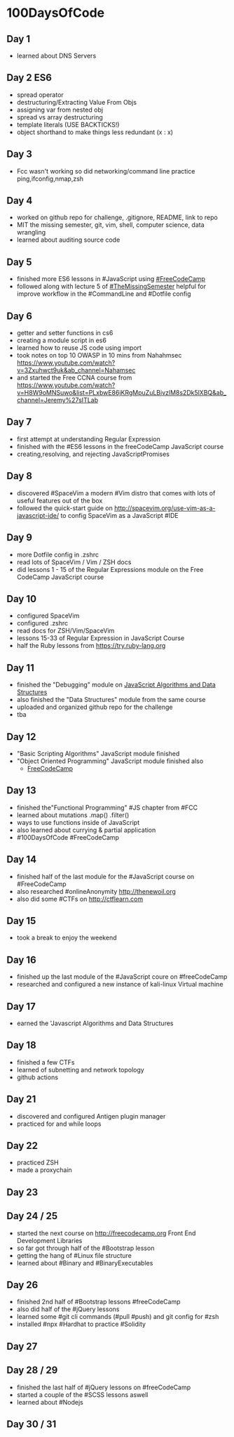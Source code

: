 # 100DaysOfCode 

## Day 1

  - learned about DNS Servers
	
## Day 2 ES6 

  - spread operator
  - destructuring/Extracting Value From Objs
  - assigning var from nested obj
  - spread vs array destructuring
  - template literals (USE BACKTICKS!)
  - object shorthand to make things less redundant (x : x)
	
## Day 3
  
  - Fcc wasn't working so did networking/command line practice ping,ifconfig,nmap,zsh

## Day 4

  - worked on github repo for challenge, .gitignore, README, link to repo
  - MIT the missing semester, git, vim, shell, computer science, data wrangling
  - learned about auditing source code

## Day 5 

  - finished more ES6 lessons in #JavaScript using [#FreeCodeCamp](http://freecodecamp.org)
  - followed along with lecture 5 of [#TheMissingSemester](https://missing.csail.mit.edu/2020/command-line/) helpful for improve workflow in the   	   #CommandLine and #Dotfile config

## Day 6
	
  - getter and setter functions in cs6
  - creating a module script in es6
  - learned how to reuse JS code using import
  - took notes on top 10 OWASP in 10 mins from Nahahmsec https://www.youtube.com/watch?v=3Zxuhwct9uk&ab_channel=Nahamsec
  - and started the Free CCNA course from https://www.youtube.com/watch?v=H8W9oMNSuwo&list=PLxbwE86jKRgMpuZuLBivzlM8s2Dk5lXBQ&ab_channel=Jeremy%27sITLab
  
## Day 7
 
  - first attempt at understanding Regular Expression 
  - finished with the #ES6 lessons in the freeCodeCamp JavaScript course
  - creating,resolving, and rejecting JavaScriptPromises
  
## Day 8
  
  - discovered #SpaceVim a modern #Vim distro that comes with lots of useful features out of the box
  - followed the quick-start guide on http://spacevim.org/use-vim-as-a-javascript-ide/ to config SpaceVim as a JavaScript #IDE
  
## Day 9
  
  - more Dotfile config in .zshrc 
  - read lots of SpaceVim / Vim / ZSH docs
  - did lessons 1 - 15 of the Regular Expressions module on the Free CodeCamp JavaScript course 
  
## Day 10 

  - configured SpaceVim
  - configured .zshrc
  - read docs for ZSH/Vim/SpaceVim
  - lessons 15-33 of Regular Expression in JavaScript Course
  - half the Ruby lessons from https://try.ruby-lang.org
  
## Day 11

  - finished the "Debugging" module on [JavaScript Algorithms and Data Structures](https://www.freecodecamp.org)
  - also finished the "Data Structures" module from the same course
  - uploaded and organized github repo for the challenge
  - tba 

## Day 12

  - "Basic Scripting Algorithms" JavaScript module finished
  - "Object Oriented Programming" JavaScript module finished also 
    - [FreeCodeCamp](www.freecodecamp.org)
  
## Day 13

  - finished the"Functional Programming" #JS chapter from #FCC
  - learned about mutations .map() .filter() 
  - ways to use functions inside of JavaScript
  - also learned about currying & partial application
  - #100DaysOfCode #FreeCodeCamp

## Day 14 

  - finished half of the last module for the #JavaScript course on #FreeCodeCamp 
  - also researched #onlineAnonymity http://thenewoil.org  
  - also did some #CTFs on http://ctflearn.com 

## Day 15

  - took a break to enjoy the weekend

## Day 16

  - finished up the last module of the #JavaScript coure on #freeCodeCamp 
  - researched and configured a new instance of kali-linux Virtual machine

## Day 17 

  - earned the 'Javascript Algorithms and Data Structures

## Day 18 

  - finished a few CTFs
  - learned of subnetting and network topology
  - github actions

## Day 21

  - discovered and configured Antigen plugin manager
  - practiced for and while loops

## Day 22 

  - practiced ZSH
  - made a proxychain

## Day 23

## Day 24 / 25

  - started the next course on http://freecodecamp.org
	Front End Development Libraries
  - so far got through half of the #Bootstrap lesson
  - getting the hang of #Linux file structure
  - learned about #Binary and #BinaryExecutables

## Day 26 

  - finished 2nd half of #Bootstrap lessons #freeCodeCamp 
  - also did half of the #jQuery lessons 
  - learned some #git cli commands (#pull #push) and git config for #zsh
  - installed #npx #Hardhat to practice #Solidity 

## Day 27

## Day 28 / 29

  - finished the last half of #jQuery lessons on #freeCodeCamp 
  - started a couple of the #SCSS lessons aswell
  - learned about #Nodejs 

## Day 30 / 31 


